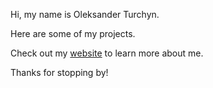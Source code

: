 Hi, my name is Oleksander Turchyn.

Here are some of my projects. 

Check out my [website](https://olesturchyn.com) to learn more about me. 

Thanks for stopping by!
